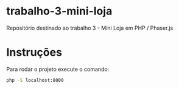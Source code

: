 # trabalho-3-mini-loja
Repositório destinado ao trabalho 3 - Mini Loja em PHP / Phaser.js

# Instruções

Para rodar o projeto execute o comando: 
```bash
php -S localhost:8000
```